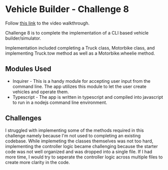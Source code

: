 # Vehicle Builder - Challenge 8

Follow [this link](https://drive.google.com/file/d/1hvjFpb9y7lKyQ89z5cLN75xnm_PWl7XT/view?usp=drive_link) to the video walkthrough.

Challenge 8 is to complete the implementation of a CLI based vehicle builder/simulator. 

Implementation included completing a Truck class, Motorbike class, and implementing Truck.tow method as well as a Motorbike.wheelie method.

## Modules Used

 - Inquirer - This is a handy module for accepting user input from the command line. The app utilizes this module to let the user create vehicles and operate them.
 - Typescript - The app is written in typescript and compiled into javascript to run in a nodejs command line environment.

## Challenges

I struggled with implementing some of the methods required in this challenge namely because I'm not used to completing an existing codebase. While implemeting the classes themselves was not too hard, implementing the controller logic became challenging because the starter code was not well organized and was dropped into a single file. If I had more time, I would try to seperate the controller logic across multiple files to create more clarity in the code.